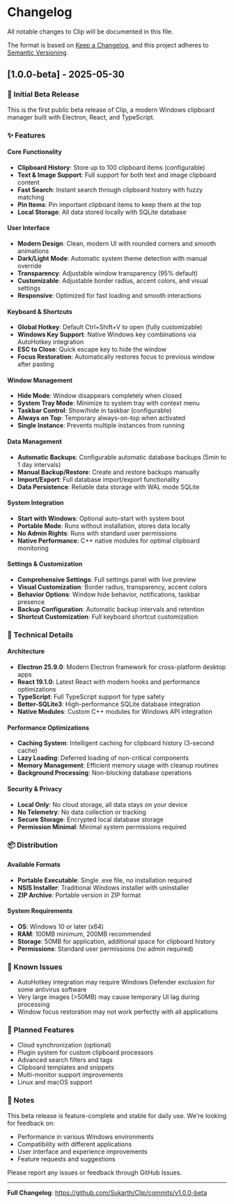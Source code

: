 # Changelog

All notable changes to Clip will be documented in this file.

The format is based on [Keep a Changelog](https://keepachangelog.com/en/1.0.0/),
and this project adheres to [Semantic Versioning](https://semver.org/spec/v2.0.0.html).

## [1.0.0-beta] - 2025-05-30

### 🎉 Initial Beta Release

This is the first public beta release of Clip, a modern Windows clipboard manager built with Electron, React, and TypeScript.

### ✨ Features

#### Core Functionality
- **Clipboard History**: Store up to 100 clipboard items (configurable)
- **Text & Image Support**: Full support for both text and image clipboard content
- **Fast Search**: Instant search through clipboard history with fuzzy matching
- **Pin Items**: Pin important clipboard items to keep them at the top
- **Local Storage**: All data stored locally with SQLite database

#### User Interface
- **Modern Design**: Clean, modern UI with rounded corners and smooth animations
- **Dark/Light Mode**: Automatic system theme detection with manual override
- **Transparency**: Adjustable window transparency (95% default)
- **Customizable**: Adjustable border radius, accent colors, and visual settings
- **Responsive**: Optimized for fast loading and smooth interactions

#### Keyboard & Shortcuts
- **Global Hotkey**: Default Ctrl+Shift+V to open (fully customizable)
- **Windows Key Support**: Native Windows key combinations via AutoHotkey integration
- **ESC to Close**: Quick escape key to hide the window
- **Focus Restoration**: Automatically restores focus to previous window after pasting

#### Window Management
- **Hide Mode**: Window disappears completely when closed
- **System Tray Mode**: Minimize to system tray with context menu
- **Taskbar Control**: Show/hide in taskbar (configurable)
- **Always on Top**: Temporary always-on-top when activated
- **Single Instance**: Prevents multiple instances from running

#### Data Management
- **Automatic Backups**: Configurable automatic database backups (5min to 1 day intervals)
- **Manual Backup/Restore**: Create and restore backups manually
- **Import/Export**: Full database import/export functionality
- **Data Persistence**: Reliable data storage with WAL mode SQLite

#### System Integration
- **Start with Windows**: Optional auto-start with system boot
- **Portable Mode**: Runs without installation, stores data locally
- **No Admin Rights**: Runs with standard user permissions
- **Native Performance**: C++ native modules for optimal clipboard monitoring

#### Settings & Customization
- **Comprehensive Settings**: Full settings panel with live preview
- **Visual Customization**: Border radius, transparency, accent colors
- **Behavior Options**: Window hide behavior, notifications, taskbar presence
- **Backup Configuration**: Automatic backup intervals and retention
- **Shortcut Customization**: Full keyboard shortcut customization

### 🔧 Technical Details

#### Architecture
- **Electron 25.9.0**: Modern Electron framework for cross-platform desktop apps
- **React 19.1.0**: Latest React with modern hooks and performance optimizations
- **TypeScript**: Full TypeScript support for type safety
- **Better-SQLite3**: High-performance SQLite database integration
- **Native Modules**: Custom C++ modules for Windows API integration

#### Performance Optimizations
- **Caching System**: Intelligent caching for clipboard history (3-second cache)
- **Lazy Loading**: Deferred loading of non-critical components
- **Memory Management**: Efficient memory usage with cleanup routines
- **Background Processing**: Non-blocking database operations

#### Security & Privacy
- **Local Only**: No cloud storage, all data stays on your device
- **No Telemetry**: No data collection or tracking
- **Secure Storage**: Encrypted local database storage
- **Permission Minimal**: Minimal system permissions required

### 📦 Distribution

#### Available Formats
- **Portable Executable**: Single .exe file, no installation required
- **NSIS Installer**: Traditional Windows installer with uninstaller
- **ZIP Archive**: Portable version in ZIP format

#### System Requirements
- **OS**: Windows 10 or later (x64)
- **RAM**: 100MB minimum, 200MB recommended
- **Storage**: 50MB for application, additional space for clipboard history
- **Permissions**: Standard user permissions (no admin required)

### 🐛 Known Issues

- AutoHotkey integration may require Windows Defender exclusion for some antivirus software
- Very large images (>50MB) may cause temporary UI lag during processing
- Window focus restoration may not work perfectly with all applications

### 🔮 Planned Features

- Cloud synchronization (optional)
- Plugin system for custom clipboard processors
- Advanced search filters and tags
- Clipboard templates and snippets
- Multi-monitor support improvements
- Linux and macOS support

### 📝 Notes

This beta release is feature-complete and stable for daily use. We're looking for feedback on:
- Performance in various Windows environments
- Compatibility with different applications
- User interface and experience improvements
- Feature requests and suggestions

Please report any issues or feedback through GitHub Issues.

---

**Full Changelog**: https://github.com/Sukarth/Clip/commits/v1.0.0-beta
